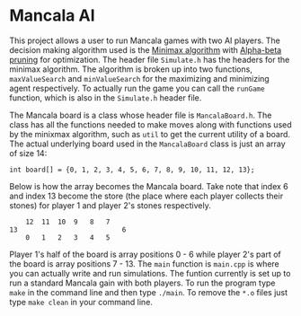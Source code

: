 # Mancala AI

This project allows a user to run Mancala games with two AI players. The decision making algorithm used is the [Minimax algorithm](https://en.wikipedia.org/wiki/Minimax#Minimax_algorithm_with_alternate_moves) with [Alpha-beta pruning](https://en.wikipedia.org/wiki/Alpha%E2%80%93beta_pruning) for optimization. The header file `Simulate.h` has the headers for the minimax algorithm. The algorithm is broken up into two functions, `maxValueSearch` and `minValueSearch` for the maximizing and minimizing agent respectively. To actually run the game you can call the `runGame` function, which is also in the `Simulate.h` header file.

The Mancala board is a class whose header file is `MancalaBoard.h`. The class has all the functions needed to make moves along with functions used by the minixmax algorithm, such as `util` to get the current utility of a board. The actual underlying board used in the `MancalaBoard` class is just an array of size 14:

`int board[] = {0, 1, 2, 3, 4, 5, 6, 7, 8, 9, 10, 11, 12, 13};`

Below is how the array becomes the Mancala board. Take note that index 6 and index 13 become the store (the place where each player collects their stones) for player 1 and player 2's stones respectively. 
~~~
    12  11  10  9   8   7
13                          6
    0   1   2   3   4   5
~~~

Player 1's half of the board is array positions 0 - 6 while player 2's part of the board is array positions 7 - 13. The `main` function is `main.cpp` is where you can actually write and run simulations. The funtion currently is set up to run a standard Mancala gain with both players. To run the program type `make` in the command line and then type `./main`. To remove the `*.o` files just type `make clean` in your command line.